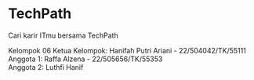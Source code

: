 # TechPath

Cari karir ITmu bersama TechPath

Kelompok 06
Ketua Kelompok: Hanifah Putri Ariani - 22/504042/TK/55111 <br>
Anggota 1: Raffa Alzena - 22/505656/TK/55353 <br>
Anggota 2: Luthfi Hanif
